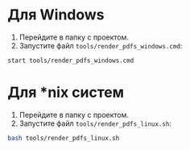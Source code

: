 # Для Windows
1) Перейдите в папку с проектом.
2) Запустите файл `tools/render_pdfs_windows.cmd`:
```
start tools/render_pdfs_windows.cmd
```

# Для \*nix систем
1) Перейдите в папку с проектом.
2) Запустите файл `tools/render_pdfs_linux.sh`:
```bash
bash tools/render_pdfs_linux.sh
```
